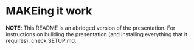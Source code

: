 # MAKEing it work

**NOTE**: This README is an abridged version of the presentation.
For instructions on building the presentation (and installing
everything that it requires), check SETUP.md.

